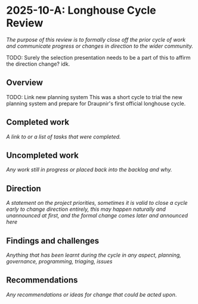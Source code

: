 # 2025-10-A: Longhouse Cycle Review

_The purpose of this review is to formally close off the prior cycle of work and
communicate progress or changes in direction to the wider community._

TODO: Surely the selection presentation needs to be a part of this to affirm the
direction change? idk.

## Overview

TODO: Link new planning system This was a short cycle to trial the new planning
system and prepare for Draupnir's first official longhouse cycle.

## Completed work

_A link to or a list of tasks that were completed._

## Uncompleted work

_Any work still in progress or placed back into the backlog and why._

## Direction

_A statement on the project priorities, sometimes it is valid to close a cycle
early to change direction entirely, this may happen naturally and unannounced at
first, and the formal change comes later and announced here_

## Findings and challenges

_Anything that has been learnt during the cycle in any aspect, planning,
governance, programming, triaging, issues_

## Recommendations

_Any recommendations or ideas for change that could be acted upon_.
